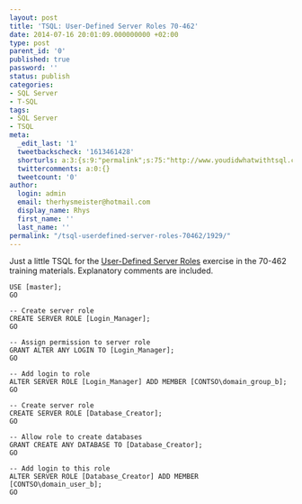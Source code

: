 ```yaml
---
layout: post
title: 'TSQL: User-Defined Server Roles 70-462'
date: 2014-07-16 20:01:09.000000000 +02:00
type: post
parent_id: '0'
published: true
password: ''
status: publish
categories:
- SQL Server
- T-SQL
tags:
- SQL Server
- TSQL
meta:
  _edit_last: '1'
  tweetbackscheck: '1613461428'
  shorturls: a:3:{s:9:"permalink";s:75:"http://www.youdidwhatwithtsql.com/tsql-userdefined-server-roles-70462/1929/";s:7:"tinyurl";s:26:"http://tinyurl.com/ls6syf7";s:4:"isgd";s:19:"http://is.gd/pyj5fv";}
  twittercomments: a:0:{}
  tweetcount: '0'
author:
  login: admin
  email: therhysmeister@hotmail.com
  display_name: Rhys
  first_name: ''
  last_name: ''
permalink: "/tsql-userdefined-server-roles-70462/1929/"
---
```

Just a little TSQL for the [User-Defined Server Roles](http://msdn.microsoft.com/en-us/library/ee677610.aspx "SQL Server User-Defined Server Roles")&nbsp;exercise in the 70-462 training materials. Explanatory comments are included.

```
USE [master];
GO

-- Create server role
CREATE SERVER ROLE [Login_Manager];
GO

-- Assign permission to server role
GRANT ALTER ANY LOGIN TO [Login_Manager];
GO

-- Add login to role
ALTER SERVER ROLE [Login_Manager] ADD MEMBER [CONTSO\domain_group_b];
GO

-- Create server role
CREATE SERVER ROLE [Database_Creator];
GO

-- Allow role to create databases
GRANT CREATE ANY DATABASE TO [Database_Creator];
GO

-- Add login to this role
ALTER SERVER ROLE [Database_Creator] ADD MEMBER [CONTSO\domain_user_b];
GO
```
